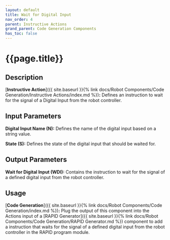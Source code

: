 ```yaml
---
layout: default
title: Wait for Digital Input
nav_order: 4
parent: Instructive Actions
grand_parent: Code Generation Components
has_toc: false
---
```


# **{{page.title}}**

## **Description**

[**Instructive Action**]({{ site.baseurl }}{% link docs/Robot Components/Code Generation/Instructive Actions/index.md %})**:** Defines an instruction to wait for the signal of a Digital Input from the robot controller.

## **Input Parameters**

**Digital Input Name (N):** Defines the name of the digital input based on a string value.

**State (S):** Defines the state of the digital input that should be waited for.

## **Output Parameters**

**Wait for Digital Input (WDI):** Contains the instruction to wait for the signal of a defined digital input from the robot controller.

## **Usage**

[**Code Generation**]({{ site.baseurl }}{% link docs/Robot Components/Code Generation/index.md %})**:** Plug the output of this component into the Actions input of a [RAPID Generator]({{ site.baseurl }}{% link docs/Robot Components/Code Generation/RAPID Generator.md %}) component to add a instruction that waits for the signal of a defined digital input from the robot controller in the RAPID program module.